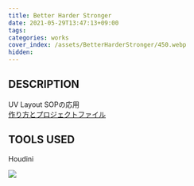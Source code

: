 ```yaml
---
title: Better Harder Stronger
date: 2021-05-29T13:47:13+09:00
tags: 
categories: works
cover_index: /assets/BetterHarderStronger/450.webp
hidden: 
---
```


## DESCRIPTION
UV Layout SOPの応用  
[作り方とプロジェクトファイル](https://www.magryllia.github.io/blog/Moprh_UVLayout/)

## TOOLS USED
Houdini

![](/assets/BetterHarderStronger/01.webp)